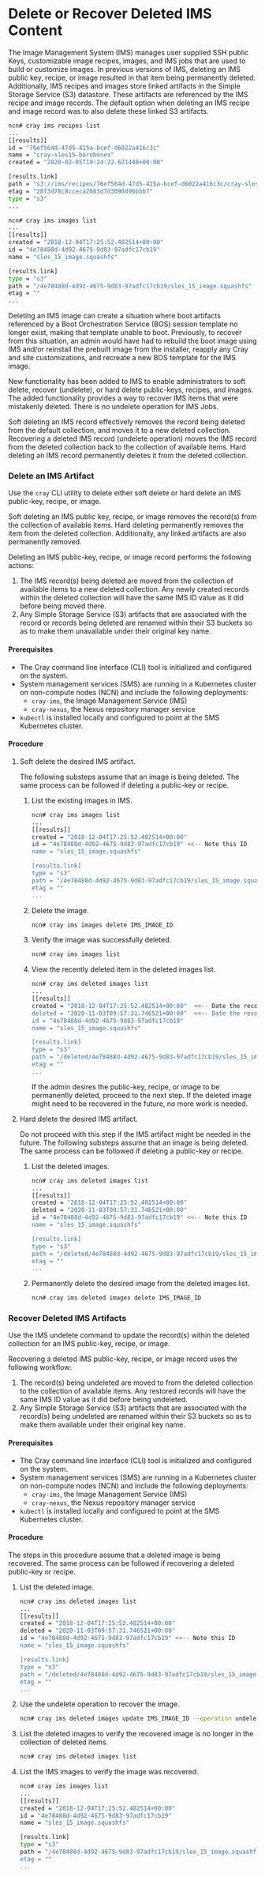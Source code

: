 # Delete or Recover Deleted IMS Content

The Image Management System \(IMS\) manages user supplied SSH public Keys, customizable image recipes, images, and IMS jobs that are used to build or customize images. In previous versions of IMS, deleting an IMS public key, recipe, or image resulted in that item being permanently deleted. Additionally, IMS recipes and images store linked artifacts in the Simple Storage Service \(S3\) datastore. These artifacts are referenced by the IMS recipe and image records. The default option when deleting an IMS recipe and image record was to also delete these linked S3 artifacts.

```bash
ncn# cray ims recipes list
...
[[results]]
id = "76ef564d-47d5-415a-bcef-d6022a416c3c"
name = "cray-sles15-barebones"
created = "2020-02-05T19:24:22.621448+00:00"

[results.link]
path = "s3://ims/recipes/76ef564d-47d5-415a-bcef-d6022a416c3c/cray-sles15-barebones.tgz"
etag = "28f3d78c8cceca2083d7d3090d96bbb7"
type = "s3"
...

ncn# cray ims images list
...
[[results]]
created = "2018-12-04T17:25:52.482514+00:00"
id = "4e78488d-4d92-4675-9d83-97adfc17cb19"
name = "sles_15_image.squashfs"

[results.link]
type = "s3"
path = "/4e78488d-4d92-4675-9d83-97adfc17cb19/sles_15_image.squashfs"
etag = ""
...
```

Deleting an IMS image can create a situation where boot artifacts referenced by a Boot Orchestration Service \(BOS\) session template no longer exist, making that template unable to boot. Previously, to recover from this situation, an admin would have had to rebuild the boot image using IMS and/or reinstall the prebuilt image from the installer, reapply any Cray and site customizations, and recreate a new BOS template for the IMS image.

New functionality has been added to IMS to enable administrators to soft delete, recover \(undelete\), or hard delete public-keys, recipes, and images. The added functionality provides a way to recover IMS items that were mistakenly deleted. There is no undelete operation for IMS Jobs.

Soft deleting an IMS record effectively removes the record being deleted from the default collection, and moves it to a new deleted collection. Recovering a deleted IMS record \(undelete operation\) moves the IMS record from the deleted collection back to the collection of available items. Hard deleting an IMS record permanently deletes it from the deleted collection.


### Delete an IMS Artifact

Use the `cray` CLI utility to delete either soft delete or hard delete an IMS public-key, recipe, or image.

Soft deleting an IMS public key, recipe, or image removes the record\(s\) from the collection of available items. Hard deleting permanently removes the item from the deleted collection. Additionally, any linked artifacts are also permanently removed.

Deleting an IMS public-key, recipe, or image record performs the following actions:

1.  The IMS record\(s\) being deleted are moved from the collection of available items to a new deleted collection. Any newly created records within the deleted collection will have the same IMS ID value as it did before being moved there.
2.  Any Simple Storage Service \(S3\) artifacts that are associated with the record or records being deleted are renamed within their S3 buckets so as to make them unavailable under their original key name.

#### Prerequisites

-   The Cray command line interface \(CLI\) tool is initialized and configured on the system.
-   System management services \(SMS\) are running in a Kubernetes cluster on non-compute nodes \(NCN\) and include the following deployments:
    -   `cray-ims`, the Image Management Service \(IMS\)
    -   `cray-nexus`, the Nexus repository manager service
-   `kubectl` is installed locally and configured to point at the SMS Kubernetes cluster.

#### Procedure

1.  Soft delete the desired IMS artifact.

    The following substeps assume that an image is being deleted. The same process can be followed if deleting a public-key or recipe.

    1.  List the existing images in IMS.

        ```bash
        ncn# cray ims images list
        ...
        [[results]]
        created = "2018-12-04T17:25:52.482514+00:00"
        id = "4e78488d-4d92-4675-9d83-97adfc17cb19" <<-- Note this ID
        name = "sles_15_image.squashfs"

        [results.link]
        type = "s3"
        path = "/4e78488d-4d92-4675-9d83-97adfc17cb19/sles_15_image.squashfs"
        etag = ""
        ...
        ```

    2.  Delete the image.

        ```bash
        ncn# cray ims images delete IMS_IMAGE_ID
        ```

    3.  Verify the image was successfully deleted.

        ```bash
        ncn# cray ims images list
        ```

    4.  View the recently deleted item in the deleted images list.

        ```bash
        ncn# cray ims deleted images list
        ...
        [[results]]
        created = "2018-12-04T17:25:52.482514+00:00"  <<-- Date the record was originally created
        deleted = "2020-11-03T09:57:31.746521+00:00"  <<-- Date the record was deleted
        id = "4e78488d-4d92-4675-9d83-97adfc17cb19"
        name = "sles_15_image.squashfs"

        [results.link]
        type = "s3"
        path = "/deleted/4e78488d-4d92-4675-9d83-97adfc17cb19/sles_15_image.squashfs" <<-- S3 path to linked artifact was renamed
        etag = ""
        ...
        ```

        If the admin desires the public-key, recipe, or image to be permanently deleted, proceed to the next step. If the deleted image might need to be recovered in the future, no more work is needed.

2.  Hard delete the desired IMS artifact.

    Do not proceed with this step if the IMS artifact might be needed in the future. The following substeps assume that an image is being deleted. The same process can be followed if deleting a public-key or recipe.

    1.  List the deleted images.

        ```bash
        ncn# cray ims deleted images list
        ...
        [[results]]
        created = "2018-12-04T17:25:52.482514+00:00"
        deleted = "2020-11-03T09:57:31.746521+00:00"
        id = "4e78488d-4d92-4675-9d83-97adfc17cb19" <<-- Note this ID
        name = "sles_15_image.squashfs"

        [results.link]
        type = "s3"
        path = "/deleted/4e78488d-4d92-4675-9d83-97adfc17cb19/sles_15_image.squashfs"
        etag = ""
        ...
        ```

    2.  Permanently delete the desired image from the deleted images list.

        ```bash
        ncn# cray ims deleted images delete IMS_IMAGE_ID
        ```


### Recover Deleted IMS Artifacts

Use the IMS undelete command to update the record\(s\) within the deleted collection for an IMS public-key, recipe, or image.

Recovering a deleted IMS public-key, recipe, or image record uses the following workflow:

1.  The record\(s\) being undeleted are moved to from the deleted collection to the collection of available items. Any restored records will have the same IMS ID value as it did before being undeleted.
2.  Any Simple Storage Service \(S3\) artifacts that are associated with the record\(s\) being undeleted are renamed within their S3 buckets so as to make them available under their original key name.

#### Prerequisites

-   The Cray command line interface \(CLI\) tool is initialized and configured on the system.
-   System management services \(SMS\) are running in a Kubernetes cluster on non-compute nodes \(NCN\) and include the following deployments:
    -   `cray-ims`, the Image Management Service \(IMS\)
    -   `cray-nexus`, the Nexus repository manager service
-   `kubectl` is installed locally and configured to point at the SMS Kubernetes cluster.

#### Procedure

The steps in this procedure assume that a deleted image is being recovered. The same process can be followed if recovering a deleted public-key or recipe.

1.  List the deleted image.

    ```bash
    ncn# cray ims deleted images list
    ...
    [[results]]
    created = "2018-12-04T17:25:52.482514+00:00"
    deleted = "2020-11-03T09:57:31.746521+00:00"
    id = "4e78488d-4d92-4675-9d83-97adfc17cb19" <<-- Note this ID
    name = "sles_15_image.squashfs"

    [results.link]
    type = "s3"
    path = "/deleted/4e78488d-4d92-4675-9d83-97adfc17cb19/sles_15_image.squashfs"
    etag = ""
    ...
    ```

2.  Use the undelete operation to recover the image.

    ```bash
    ncn# cray ims deleted images update IMS_IMAGE_ID --operation undelete
    ```

3.  List the deleted images to verify the recovered image is no longer in the collection of deleted items.

    ```bash
    ncn# cray ims deleted images list
    ```

4.  List the IMS images to verify the image was recovered.

    ```bash
    ncn# cray ims images list
    ...
    [[results]]
    created = "2018-12-04T17:25:52.482514+00:00"
    id = "4e78488d-4d92-4675-9d83-97adfc17cb19"
    name = "sles_15_image.squashfs"

    [results.link]
    type = "s3"
    path = "/4e78488d-4d92-4675-9d83-97adfc17cb19/sles_15_image.squashfs"  <<-- The restored artifact path
    etag = ""
    ...
    ```
